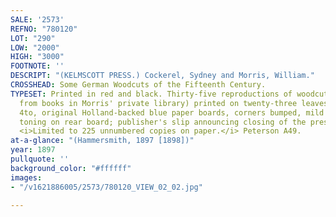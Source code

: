 ```yaml
---
SALE: '2573'
REFNO: "780120"
LOT: "290"
LOW: "2000"
HIGH: "3000"
FOOTNOTE: ''
DESCRIPT: "(KELMSCOTT PRESS.) Cockerel, Sydney and Morris, William."
CROSSHEAD: Some German Woodcuts of the Fifteenth Century.
TYPESET: Printed in red and black. Thirty-five reproductions of woodcuts (selected
  from books in Morris' private library) printed on twenty-three leaves, rectos only.
  4to, original Holland-backed blue paper boards, corners bumped, mild soiling, uneven
  toning on rear board; publisher's slip announcing closing of the press laid in.
  <i>Limited to 225 unnumbered copies on paper.</i> Peterson A49.
at-a-glance: "(Hammersmith, 1897 [1898])"
year: 1897
pullquote: ''
background_color: "#ffffff"
images:
- "/v1621886005/2573/780120_VIEW_02_02.jpg"

---
```

